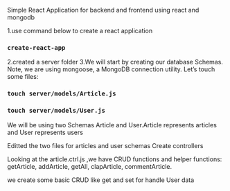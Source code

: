 Simple React Application for backend and frontend using react and mongodb

1.use command below to create a react application
### `create-react-app`
2.created a server folder
3.We will start by creating our database Schemas. Note, we are using mongoose, a MongoDB connection utility. Let’s touch some files:

### `touch server/models/Article.js`
### `touch server/models/User.js`

We will be using two Schemas Article and User.Article represents articles and User represents users


Editted the two files for articles and user schemas
Create controllers

Looking at the article.ctrl.js ,we have CRUD functions and helper functions: getArticle, addArticle, getAll, clapArticle, commentArticle.

we create some basic CRUD like get and set for handle User data